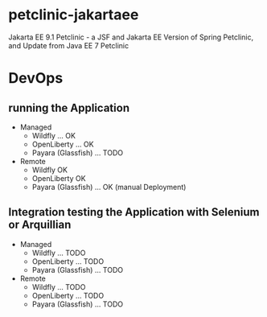 # petclinic-jakartaee

Jakarta EE 9.1 Petclinic - a JSF and Jakarta EE Version of Spring Petclinic, and Update from Java EE 7 Petclinic

# DevOps

## running the Application

* Managed
    * Wildfly ... OK
    * OpenLiberty ... OK
    * Payara (Glassfish) ... TODO
* Remote
    * Wildfly OK
    * OpenLiberty OK
    * Payara (Glassfish) ... OK (manual Deployment)
    
## Integration testing the Application with Selenium or Arquillian
* Managed
    * Wildfly ... TODO
    * OpenLiberty ... TODO
    * Payara (Glassfish) ... TODO
* Remote
    * Wildfly ... TODO
    * OpenLiberty ... TODO
    * Payara (Glassfish) ... TODO
    


